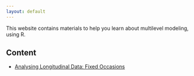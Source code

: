 ```yaml
---
layout: default
---
```


This website contains materials to help you learn about multilevel modeling, using R.


## Content

* [Analysing Longitudinal Data: Fixed Occasions](https://auqmer.github.io/MultilevelModeleR/LongitudinalModeling_fixedTime.html)

